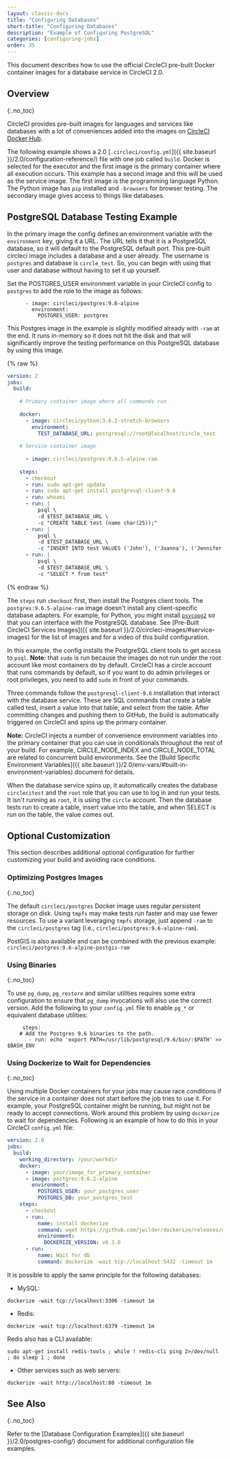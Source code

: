 ```yaml
---
layout: classic-docs
title: "Configuring Databases"
short-title: "Configuring Databases"
description: "Example of Configuring PostgreSQL"
categories: [configuring-jobs]
order: 35
---
```


This document describes how to use the official CircleCI pre-built Docker container images for a database service in CircleCI 2.0. 

## Overview
{:.no_toc}

CircleCI provides pre-built images for languages and services like databases with a lot of conveniences added into the images on [CircleCI Docker Hub](https://hub.docker.com/search?q=circleci&type=image).

The following example shows a 2.0 [`.circleci/config.yml`]({{ site.baseurl }}/2.0/configuration-reference/) file with one job called `build`. Docker is selected for the executor and the first image is the primary container where all execution occurs. This example has a second image and this will be used as the service image. The first image is the programming language Python. The Python image has `pip` installed and `-browsers` for browser testing. The secondary image gives access to things like databases. 

## PostgreSQL Database Testing Example

In the primary image the config defines an environment variable with the `environment` key, giving it a URL. The URL tells it that it is a PostgreSQL database, so it will default to the PostgreSQL default port. This pre-built circleci image includes a database and a user already. The username is `postgres` and database is `circle_test`. So, you can begin with using that user and database without having to set it up yourself. 

Set the POSTGRES_USER environment variable in your CircleCI config to `postgres` to add the role to the image as follows:

          - image: circleci/postgres:9.6-alpine
            environment:
              POSTGRES_USER: postgres

This Postgres image in the example is slightly modified already with `-ram` at the end. It runs in-memory so it does not  hit the disk and that will significantly improve the testing performance on this PostgreSQL database by using this image.

{% raw %}

```yaml
version: 2
jobs:
  build:
    
    # Primary container image where all commands run
    
    docker:
      - image: circleci/python:3.6.2-stretch-browsers
        environment:
          TEST_DATABASE_URL: postgresql://root@localhost/circle_test
          
    # Service container image
    
      - image: circleci/postgres:9.6.5-alpine-ram
        
    steps:
      - checkout
      - run: sudo apt-get update
      - run: sudo apt-get install postgresql-client-9.6
      - run: whoami
      - run: |
          psql \
          -d $TEST_DATABASE_URL \
          -c "CREATE TABLE test (name char(25));"
      - run: |
          psql \
          -d $TEST_DATABASE_URL \
          -c "INSERT INTO test VALUES ('John'), ('Joanna'), ('Jennifer');"
      - run: |
          psql \
          -d $TEST_DATABASE_URL \
          -c "SELECT * from test"
```

{% endraw %}

The `steps` run `checkout` first, then install the Postgres client tools. The `postgres:9.6.5-alpine-ram` image doesn't install any client-specific database adapters. For example, for Python, you might install [`psycopg2`](https://www.psycopg.org/) so that you can interface with the PostgreSQL database. See [Pre-Built CircleCI Services Images]({{ site.baseurl }}/2.0/circleci-images/#service-images) for the list of images and for a video of this build configuration.

In this example, the config installs the PostgreSQL client tools to get access to `psql`.  **Note:** that `sudo` is run because the images do not run under the root account like most containers do by default. CircleCI has a circle account that runs commands by default, so if you want to do admin privileges or root privileges, you need to add `sudo` in front of your commands. 

Three commands follow the `postgresql-client-9.6` installation that interact with the database service. These are SQL commands that create a table called test, insert a value into that table, and select from the table. After committing changes and pushing them to GitHub, the build is automatically triggered on CircleCI and spins up the primary container. 

**Note:** CircleCI injects a number of convenience environment variables into the primary container that you can use in conditionals throughout the rest of your build. For example, CIRCLE_NODE_INDEX and CIRCLE_NODE_TOTAL are related to concurrent build environments. See the [Build Specific Environment Variables]({{ site.baseurl }}/2.0/env-vars/#built-in-environment-variables) document for details.

When the database service spins up, it automatically creates the database `circlecitest` and the `root` role that you can use to log in and run your tests. It isn't running as `root`, it is using the `circle` account. Then the database tests run to create a table, insert value into the table, and when SELECT is run on the table, the value comes out.

## Optional Customization

This section describes additional optional configuration for further customizing your build and avoiding race conditions.

### Optimizing Postgres Images
{:.no_toc}

The default `circleci/postgres` Docker image uses regular persistent storage on disk.
Using `tmpfs` may make tests run faster and may use fewer resources. To use a variant
leveraging `tmpfs` storage, just append `-ram` to the `circleci/postgres` tag (i.e., 
`circleci/postgres:9.6-alpine-ram`). 

PostGIS is also available and can be combined with the previous example:
`circleci/postgres:9.6-alpine-postgis-ram`

### Using Binaries
{:.no_toc}

To use `pg_dump`, `pg_restore` and similar utilities requires some extra configuration to ensure that `pg_dump` invocations will also use the correct version. Add the following to your `config.yml` file to enable `pg_*` or equivalent database utilities:

```
     steps:
    # Add the Postgres 9.6 binaries to the path.
       - run: echo 'export PATH=/usr/lib/postgresql/9.6/bin/:$PATH' >> $BASH_ENV
```

### Using Dockerize to Wait for Dependencies
{:.no_toc}

Using multiple Docker containers for your jobs may cause race conditions if the service in a container does not start  before the job tries to use it. For example, your PostgreSQL container might be running, but might not be ready to accept connections. Work around this problem by using `dockerize` to wait for dependencies.
Following is an example of how to do this in your CircleCI `config.yml` file:

```yaml
version: 2.0
jobs:
  build:
    working_directory: /your/workdir
    docker:
      - image: your/image_for_primary_container
      - image: postgres:9.6.2-alpine
        environment:
          POSTGRES_USER: your_postgres_user
          POSTGRES_DB: your_postgres_test
    steps:
      - checkout
      - run:
          name: install dockerize
          command: wget https://github.com/jwilder/dockerize/releases/download/$DOCKERIZE_VERSION/dockerize-linux-amd64-$DOCKERIZE_VERSION.tar.gz && sudo tar -C /usr/local/bin -xzvf dockerize-linux-amd64-$DOCKERIZE_VERSION.tar.gz && rm dockerize-linux-amd64-$DOCKERIZE_VERSION.tar.gz
          environment:
            DOCKERIZE_VERSION: v0.3.0
      - run:
          name: Wait for db
          command: dockerize -wait tcp://localhost:5432 -timeout 1m
```

It is possible to apply the same principle for the following databases:

- MySQL:

`dockerize -wait tcp://localhost:3306 -timeout 1m`

- Redis:

`dockerize -wait tcp://localhost:6379 -timeout 1m`

Redis also has a CLI available:

`sudo apt-get install redis-tools ; while ! redis-cli ping 2>/dev/null ; do sleep 1 ; done`

- Other services such as web servers:

`dockerize -wait http://localhost:80 -timeout 1m`

## See Also
{:.no_toc}

Refer to the [Database Configuration Examples]({{ site.baseurl }}/2.0/postgres-config/) document for additional configuration file examples.


